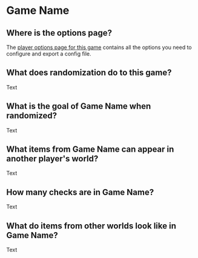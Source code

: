 # Game Name

## Where is the options page?
The [player options page for this game](../player-options) contains all the options you need to configure and export a config file.

## What does randomization do to this game?
Text

## What is the goal of Game Name when randomized?
Text

## What items from Game Name can appear in another player's world?
Text

## How many checks are in Game Name?
Text

## What do items from other worlds look like in Game Name?
Text
